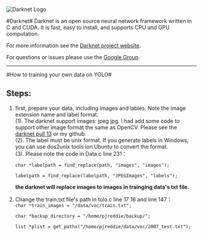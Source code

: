 ![Darknet Logo](http://pjreddie.com/media/files/darknet-black-small.png)

#Darknet#
Darknet is an open source neural network framework written in C and CUDA. It is fast, easy to install, and supports CPU and GPU computation.

For more information see the [Darknet project website](http://pjreddie.com/darknet).

For questions or issues please use the [Google Group](https://groups.google.com/forum/#!forum/darknet).


----------

#How to training your own data on YOLO#

## **Steps:** ##
1. first, prepare your data, including images and lables. Note the image extension name and label format.  
    (1). The darknet support images: jpeg jpg. I had add some code to support other image format the same as OpenCV. Please see the [darknet pull 13](https://github.com/pjreddie/darknet/pull/13) or my github.  
    (2). The label must be unix format. If you generate labels in Windows, you can use dos2unix tools ion Ubuntu to convert the format.  
    (3). Please note the code in Data.c line 231：  

	`char *labelpath = find_replace(path, "images", "images");`	

	`labelpath = find_replace(labelpath, "JPEGImages", "labels");`	 
	

	**the darknet will replace images to images in trainging data's txt file.**

2. Change the train.txt file's path in tolo.c line 17 18 and line 147：  
	`char *train_images = "/data/voc/train.txt";`	

    `char *backup_directory = "/home/pjreddie/backup/";`	

	`list *plist = get_paths("/home/pjreddie/data/voc/2007_test.txt");`	
	



